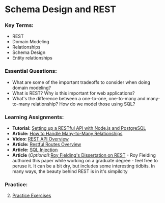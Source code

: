# Schema Design and REST

### Key Terms:
+ REST
+ Domain Modeling
+ Relationships
+ Schema Design
+ Entity relationships


### Essential Questions:
+ What are some of the important tradeoffs to consider when doing domain modeling?
+ What is REST? Why is this important for web applications?
+ What's the difference between a one-to-one, one-to-many and many-to-many relationship? How do we model those using SQL?

### Learning Assignments:
+ **Tutorial:** [Setting up a RESTful API with Node.js and PostgreSQL](https://blog.logrocket.com/setting-up-a-restful-api-with-node-js-and-postgresql-d96d6fc892d8/)
+ **Article:** [How to Handle Many-to-Many Relationships](https://dzone.com/articles/how-to-handle-a-many-to-many-relationship-in-datab)
+ **Video:** [REST API Overview](https://www.youtube.com/watch?v=Q-BpqyOT3a8)
+ **Article:** [Restful Routes Overview](https://medium.com/@atingenkay/restful-routes-what-are-they-8fe221521bb)
+ **Article:** [SQL Injection](https://www.w3schools.com/sql/sql_injection.asp)
+ **Article** (_Optional_):[Roy Fielding's Dissertation on REST](https://www.ics.uci.edu/~fielding/pubs/dissertation/rest_arch_style.htm) - Roy Fielding authored this paper while working on a graduate degree - feel free to peruse it. It can be a bit dry, but includes some interesting tidbits. In many ways, the beauty behind REST is in it's simpilcity

### Practice:
2. [Practice Exercises](./practice/exercises.md)
